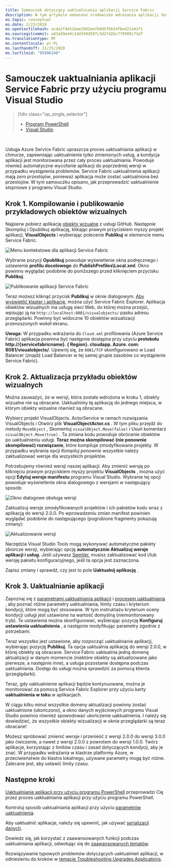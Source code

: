```yaml
---
title: Samouczek dotyczący uaktualniania aplikacji Service Fabric
description: W tym artykule omówiono środowisko wdrażania aplikacji Service Fabric, zmiany kodu i wdrażania uaktualnienia przy użyciu programu Visual Studio.
ms.topic: conceptual
ms.date: 2/23/2018
ms.openlocfilehash: acde2f4e51bee29d2eefb0d5fbb54fbe421a41f1
ms.sourcegitcommit: a43a59e44c14d349d597c3d2fd2bc779989c71d7
ms.translationtype: MT
ms.contentlocale: pl-PL
ms.lasthandoff: 11/25/2020
ms.locfileid: "95996240"
---
```

# <a name="service-fabric-application-upgrade-tutorial-using-visual-studio"></a>Samouczek uaktualniania aplikacji Service Fabric przy użyciu programu Visual Studio
> [!div class="op_single_selector"]
> * [Program PowerShell](service-fabric-application-upgrade-tutorial-powershell.md)
> * [Visual Studio](service-fabric-application-upgrade-tutorial.md)
> 
> 

<br/>

Usługa Azure Service Fabric upraszcza proces uaktualniania aplikacji w chmurze, zapewniając uaktualnienie tylko zmienionych usług, a kondycja aplikacji jest monitorowana przez cały proces uaktualniania. Powoduje również automatyczne wycofanie aplikacji do poprzedniej wersji w przypadku wystąpienia problemów. Service Fabric uaktualnienia aplikacji mają *zero przestojów*, ponieważ aplikacja może zostać uaktualniona bez przestojów. W tym samouczku opisano, jak przeprowadzić uaktualnienie stopniowe z programu Visual Studio.

## <a name="step-1-build-and-publish-the-visual-objects-sample"></a>Krok 1. Kompilowanie i publikowanie przykładowych obiektów wizualnych
Najpierw pobierz aplikację [obiekty wizualne](https://github.com/Azure-Samples/service-fabric-dotnet-getting-started/tree/classic/Actors/VisualObjects) z usługi GitHub. Następnie Skompiluj i Opublikuj aplikację, klikając prawym przyciskiem myszy projekt aplikacji, **VisualObjects** i wybierając polecenie **Publikuj** w elemencie menu Service Fabric.

![Menu kontekstowe dla aplikacji Service Fabric][image1]

Wybranie pozycji **Opublikuj** powoduje wyświetlenie okna podręcznego i ustawienie **profilu docelowego** do **PublishProfiles\Local.xml**. Okno powinno wyglądać podobnie do poniższego przed kliknięciem przycisku **Publikuj**.

![Publikowanie aplikacji Service Fabric][image2]

Teraz możesz kliknąć przycisk **Publikuj** w oknie dialogowym. [Aby wyświetlić klaster i aplikację](service-fabric-visualizing-your-cluster.md), można użyć Service Fabric Explorer. Aplikacja obiektów wizualnych ma usługę sieci Web, do której można przejść, wpisując ją na `http://localhost:8081/visualobjects/` pasku adresu przeglądarki.  Powinny być widoczne 10 obiektów wizualizacji przenoszonych wokół ekranu.

**Uwaga:** W przypadku wdrażania do `Cloud.xml` profilowania (Azure Service Fabric) aplikacja powinna być następnie dostępna przy użyciu **protokołu http://{servicefabricname}. { Region}. cloudapp. Azure. com: 8081/visualobjects/**. Upewnij się, że `8081/TCP` skonfigurowano w Load Balancer (znajdź Load Balancer w tej samej grupie zasobów co wystąpienie Service Fabric).

## <a name="step-2-update-the-visual-objects-sample"></a>Krok 2. Aktualizacja przykładu obiektów wizualnych
Można zauważyć, że w wersji, która została wdrożona w kroku 1, obiekty wizualne nie są obracane. Uaktualnimy tę aplikację do jednego miejsca, w którym obiekty wizualne również są obracane.

Wybierz projekt VisualObjects. ActorService w ramach rozwiązania VisualObjects i Otwórz plik **VisualObjectActor.cs** . W tym pliku przejdź do metody `MoveObject` , Skomentuj `visualObject.Move(false)` i Usuń komentarz `visualObject.Move(true)` . Ta zmiana kodu powoduje obrócenie obiektów po uaktualnieniu usługi.  **Teraz można skompilować (nie ponownie skompilować) rozwiązanie**, które kompiluje zmodyfikowane projekty. W przypadku wybrania opcji *Kompiluj ponownie wszystkie* należy zaktualizować wersje dla wszystkich projektów.

Potrzebujemy również wersji naszej aplikacji. Aby zmienić wersję po kliknięciu prawym przyciskiem myszy projektu **VisualObjects** , można użyć opcji **Edytuj wersje manifestu** programu Visual Studio. Wybranie tej opcji powoduje wyświetlenie okna dialogowego z wersjami w następujący sposób:

![Okno dialogowe obsługa wersji][image3]

Zaktualizuj wersje zmodyfikowanych projektów i ich pakietów kodu wraz z aplikacją do wersji 2.0.0. Po wprowadzeniu zmian manifest powinien wyglądać podobnie do następującego (pogrubione fragmenty pokazują zmiany):

![Aktualizowanie wersji][image4]

Narzędzia Visual Studio Tools mogą wykonywać automatyczne pakiety zbiorcze wersji, wybierając opcję **automatycznie Aktualizuj wersje aplikacji i usług**. Jeśli używasz [SemVer](http://www.semver.org), musisz zaktualizować kod i/lub wersję pakietu konfiguracyjnego, jeśli ta opcja jest zaznaczona.

Zapisz zmiany i sprawdź, czy jest to pole **Uaktualnij aplikację** .

## <a name="step-3--upgrade-your-application"></a>Krok 3. Uaktualnianie aplikacji
Zapoznaj się z [parametrami uaktualniania aplikacji](service-fabric-application-upgrade-parameters.md) i [procesem uaktualniania](service-fabric-application-upgrade.md) , aby poznać różne parametry uaktualniania, limity czasu i kryterium kondycji, które mogą być stosowane. W tym instruktażu kryterium oceny kondycji usługi jest ustawione na wartość domyślną (niemonitorowany tryb). Te ustawienia można skonfigurować, wybierając pozycję **Konfiguruj ustawienia uaktualnienia** , a następnie modyfikując parametry zgodnie z potrzebami.

Teraz wszystko jest ustawione, aby rozpocząć uaktualnianie aplikacji, wybierając pozycję **Publikuj**. Ta opcja uaktualnia aplikację do wersji 2.0.0, w której obiekty są obracane. Service Fabric uaktualnia jedną domenę aktualizacji w danym momencie (niektóre obiekty są aktualizowane jako pierwsze, a następnie inne), a usługa pozostanie dostępna podczas uaktualniania. Dostęp do usługi można sprawdzić za pomocą klienta (przeglądarki).  

Teraz, gdy uaktualnienie aplikacji będzie kontynuowane, można je monitorować za pomocą Service Fabric Explorer przy użyciu karty **uaktualnienia w toku** w aplikacjach.

W ciągu kilku minut wszystkie domeny aktualizacji powinny zostać uaktualnione (ukończono), a okno danych wyjściowych programu Visual Studio powinno również spowodować ukończenie uaktualnienia. I należy się dowiedzieć, że *wszystkie* obiekty wizualizacji w oknie przeglądarki są teraz obracane!

Możesz spróbować zmienić wersje i przenieść z wersji 2.0.0 do wersji 3.0.0 jako ćwiczenie, a nawet z wersji 2.0.0 z powrotem do wersji 1.0.0. Twórz aplikacje, korzystając z limitów czasu i zasad dotyczących kondycji, aby je znać. W przypadku wdrażania w klastrze platformy Azure, w przeciwieństwie do klastra lokalnego, używane parametry mogą być różne. Zalecane jest, aby ustawić limity czasu.

## <a name="next-steps"></a>Następne kroki
[Uaktualnianie aplikacji przy użyciu programu PowerShell](service-fabric-application-upgrade-tutorial-powershell.md) przeprowadzi Cię przez proces uaktualniania aplikacji przy użyciu programu PowerShell.

Kontroluj sposób uaktualniania aplikacji przy użyciu [parametrów uaktualnienia](service-fabric-application-upgrade-parameters.md).

Aby uaktualnić aplikacje, należy się upewnić, jak używać [serializacji danych](service-fabric-application-upgrade-data-serialization.md).

Dowiedz się, jak korzystać z zaawansowanych funkcji podczas uaktualniania aplikacji, odwołując się do [zaawansowanych tematów](service-fabric-application-upgrade-advanced.md).

Rozwiązywanie typowych problemów dotyczących uaktualnień aplikacji, w odniesieniu do kroków w [temacie Troubleshooting Upgrades Applications](service-fabric-application-upgrade-troubleshooting.md).

[image1]: media/service-fabric-application-upgrade-tutorial/upgrade7.png
[image2]: media/service-fabric-application-upgrade-tutorial/upgrade1.png
[image3]: media/service-fabric-application-upgrade-tutorial/upgrade5.png
[image4]: media/service-fabric-application-upgrade-tutorial/upgrade6.png
